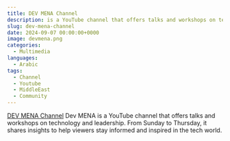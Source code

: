 ```yaml
---
title: DEV MENA Channel
description: is a YouTube channel that offers talks and workshops on technology and leadership.
slug: dev-mena-channel
date: 2024-09-07 00:00:00+0000
image: devmena.png
categories:
  - Multimedia
languages:
  - Arabic
tags: 
  - Channel
  - Youtube
  - MiddleEast
  - Community
---
```


[DEV MENA Channel](https://www.youtube.com/@DevMENA) Dev MENA is a YouTube channel that offers talks and workshops on technology and leadership. From Sunday to Thursday, it shares insights to help viewers stay informed and inspired in the tech world.
